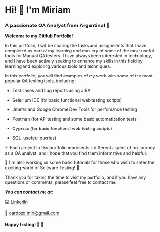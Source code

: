 # Hi! 👋  I'm Miriam
### A passionate QA Analyst from Argentina! 🧉 

**Welcome to my GitHub Portfolio!**

In this portfolio, I will be sharing the tasks and assignments that I have completed as part of my learning and mastery of some of the most useful tools for Manual QA testers. I have always been interested in technology, and I have been actively seeking to enhance my skills in this field by learning and exploring various tools and techniques.

In this portfolio, you will find examples of my work with some of the most popular QA testing tools, including:

- Test cases and bug reports using JIRA

- Selenium IDE (for basic functional web testing scripts)

- Jmeter and Google Chrome Dev Tools for perfomance testing

- Postman (for API testing and some basic automatization tests)

- Cypress (for basic functional web testing scripts)

- SQL (usefeul queries)

:sparkles: Each project in this portfolio represents a different aspect of my journey as a QA analyst, and I hope that you find them informative and helpful.

:construction_worker: I'm also working on some basic tutorials for those who wish to enter the exciting world of Software Testing! 🚀

Thank you for taking the time to visit my portfolio, and if you have any questions or comments, please feel free to contact me.

***You can contact me at:***

💻 [LinkedIn](https://www.linkedin.com/in/miriam-cardozo-488a77239/?locale=en_US)

📧 cardozo.miri@gmail.com

#### Happy testing! 🔎 🦗

